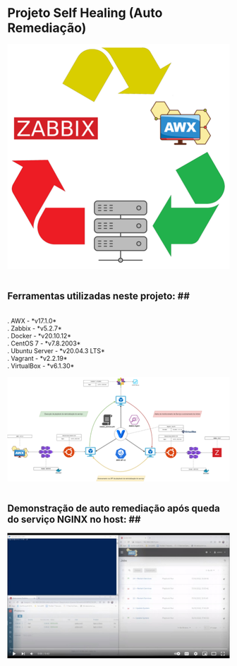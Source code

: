 # Projeto Self Healing (Auto Remediação) #

<kbd>
    <img src="https://github.com/fabiokerber/lab/blob/main/images/self_healing.png">
</kbd>
<br />
<br />

## Ferramentas utilizadas neste projeto: ## <br>
<br />
. AWX - *v17.1.0*<br>
. Zabbix - *v5.2.7*<br>
. Docker - *v20.10.12*<br>
. CentOS 7 - *v7.8.2003*<br>
. Ubuntu Server - *v20.04.3 LTS*<br>
. Vagrant - *v2.2.19*<br>
. VirtualBox - *v6.1.30*<br>
<br />

<kbd>
    <img src="https://github.com/fabiokerber/lab/blob/main/zbx_awx_sh/draw/images/draw.png">
</kbd>
<br />
<br />

## Demonstração de auto remediação após queda do serviço NGINX no host: ## <br>

[![Watch the video](https://github.com/fabiokerber/lab/blob/main/images/youtube_image.jpg)](https://www.youtube.com/watch?v=vT41HjsrEJU)